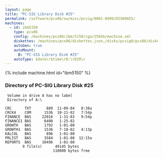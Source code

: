 ```yaml
---
layout: page
title: "PC-SIG Library Disk #25"
permalink: /software/pcx86/sw/misc/pcsig/0001-0999/DISK0025/
machines:
  - id: ibm5150
    type: pcx86
    config: /machines/pcx86/ibm/5150/cga/256kb/machine.xml
    diskettes: /machines/pcx86/diskettes.json,/disks/pcsig0/pcx86/diskettes.json
    autoGen: true
    autoMount:
      B: "PC-SIG Library Disk #25"
    autoType: $date\r$time\rB:\rDIR\r
---
```


{% include machine.html id="ibm5150" %}

### Directory of PC-SIG Library Disk #25

     Volume in drive A has no label
     Directory of A:\

    CRC      TXT       889  11-09-84   8:38a
    CRCK4    COM      1536  10-21-82   7:54p
    FINANCE  BAS     22016   1-31-83   9:54p
    FINANCE1 BAS      6400   1-25-82
    GROWTH   BAS      1792   1-01-80
    GROWTH1  BAS      1536   7-18-82   4:13p
    KALCOL   BAS       896   1-01-80
    PRLIST   BAS      3584   1-01-80  12:15a
    REPORTS  BAS     10496   1-01-80
            9 file(s)      49145 bytes
                          110080 bytes free
